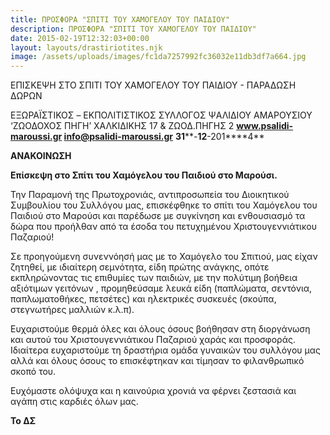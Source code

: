 ```yaml
---
title: ΠΡΟΣΦΟΡΑ "ΣΠΙΤΙ ΤΟΥ ΧΑΜΟΓΕΛΟΥ ΤΟΥ ΠΑΙΔΙΟΥ"
description: ΠΡΟΣΦΟΡΑ "ΣΠΙΤΙ ΤΟΥ ΧΑΜΟΓΕΛΟΥ ΤΟΥ ΠΑΙΔΙΟΥ"
date: 2015-02-19T12:32:03+00:00
layout: layouts/drastiriotites.njk
image: /assets/uploads/images/fc1da7257992fc36032e11db3df7a664.jpg
---
```

ΕΠΙΣΚΕΨΗ ΣΤΟ ΣΠΙΤΙ ΤΟΥ ΧΑΜΟΓΕΛΟΥ ΤΟΥ ΠΑΙΔΙΟΥ - ΠΑΡΑΔΩΣΗ ΔΩΡΩΝ
<!-- excerpt -->
ΕΞΩΡΑΪΣΤΙΚΟΣ – EKΠΟΛΙΤΙΣΤΙΚΟΣ ΣΥΛΛΟΓΟΣ ΨΑΛΙΔΙΟΥ ΑΜΑΡΟΥΣΙΟΥ ‘ΖΩΟΔΟΧΟΣ ΠΗΓΗ’ ΧΑΛΚΙΔΙΚΗΣ 17 &amp; ΖΩΟΔ.ΠΗΓΗΣ 2 **www.psalidi-maroussi.gr info@psalidi-maroussi.gr** **31****-****12****-201****4**

**ΑΝΑΚΟΙΝΩΣΗ**

**Επίσκεψη στο Σπίτι του Χαμόγελου του Παιδιού στο Μαρούσι.**

Την Παραμονή της Πρωτοχρονιάς, αντιπροσωπεία του Διοικητικού Συμβουλίου του Συλλόγου μας, επισκέφθηκε το σπίτι του Χαμόγελου του Παιδιού στο Μαρούσι και παρέδωσε με συγκίνηση και ενθουσιασμό τα δώρα που προήλθαν από τα έσοδα του πετυχημένου Χριστουγεννιάτικου Παζαριού!

Σε προηγούμενη συνεννόησή μας με το Χαμόγελο του Σπιτιού, μας είχαν ζητηθεί, με ιδιαίτερη σεμνότητα, είδη πρώτης ανάγκης, οπότε εκπληρώνοντας τις επιθυμίες των παιδιών, με την πολύτιμη βοήθεια αξιότιμων γειτόνων , προμηθεύσαμε λευκά είδη (παπλώματα, σεντόνια, παπλωματοθήκες, πετσέτες) και ηλεκτρικές συσκευές (σκούπα, στεγνωτήρες μαλλιών κ.λ.π).

Ευχαριστούμε θερμά όλες και όλους όσους βοήθησαν στη διοργάνωση και αυτού του Χριστουγεννιάτικου Παζαριού χαράς και προσφοράς. Ιδιαίτερα ευχαριστούμε τη δραστήρια ομάδα γυναικών του συλλόγου μας αλλά και όλους όσους το επισκέφτηκαν και τίμησαν το φιλανθρωπικό σκοπό του.

Ευχόμαστε ολόψυχα και η καινούρια χρονιά να φέρνει ζεστασιά και αγάπη στις καρδιές όλων μας.

**Το ΔΣ**
